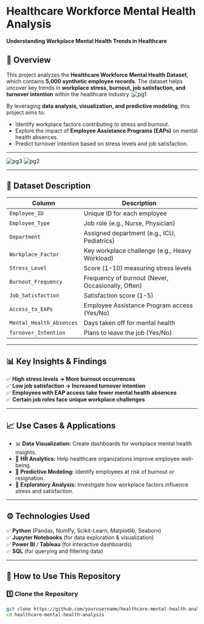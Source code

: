 # Healthcare Workforce Mental Health Analysis  
**Understanding Workplace Mental Health Trends in Healthcare**  

## 📖 Overview  
This project analyzes the **Healthcare Workforce Mental Health Dataset**, which contains **5,000 synthetic employee records**. The dataset helps uncover key trends in **workplace stress, burnout, job satisfaction, and turnover intention** within the healthcare industry.  ![pg1](https://github.com/user-attachments/assets/641ffe1c-50d1-446b-96f3-1f379c1ff735)


By leveraging **data analysis, visualization, and predictive modeling**, this project aims to:  
- Identify workplace factors contributing to stress and burnout.  
- Explore the impact of **Employee Assistance Programs (EAPs)** on mental health absences.  
- Predict turnover intention based on stress levels and job satisfaction.  

---

![pg3](https://github.com/user-attachments/assets/3b30aebe-3803-45c5-b4fc-90e863a314e0)
![pg2](https://github.com/user-attachments/assets/851d9dcd-afc0-4c15-9b91-0fafa5612413)

---

## 📝 Dataset Description  
| **Column**            | **Description**  |  
|----------------------|----------------|  
| `Employee_ID`        | Unique ID for each employee |  
| `Employee_Type`      | Job role (e.g., Nurse, Physician) |  
| `Department`         | Assigned department (e.g., ICU, Pediatrics) |  
| `Workplace_Factor`   | Key workplace challenge (e.g., Heavy Workload) |  
| `Stress_Level`       | Score (1-10) measuring stress levels |  
| `Burnout_Frequency`  | Frequency of burnout (Never, Occasionally, Often) |  
| `Job_Satisfaction`   | Satisfaction score (1-5) |  
| `Access_to_EAPs`     | Employee Assistance Program access (Yes/No) |  
| `Mental_Health_Absences` | Days taken off for mental health |  
| `Turnover_Intention` | Plans to leave the job (Yes/No) |  

---

## 📊 Key Insights & Findings  
✅ **High stress levels → More burnout occurrences**  
✅ **Low job satisfaction → Increased turnover intention**  
✅ **Employees with EAP access take fewer mental health absences**  
✅ **Certain job roles face unique workplace challenges**  

---

## 📈 Use Cases & Applications  
- 📊 **Data Visualization:** Create dashboards for workplace mental health insights.  
- 🏥 **HR Analytics:** Help healthcare organizations improve employee well-being.  
- 🤖 **Predictive Modeling:** Identify employees at risk of burnout or resignation.  
- 🔎 **Exploratory Analysis:** Investigate how workplace factors influence stress and satisfaction.  

---

## ⚙️ Technologies Used  
✅ **Python** (Pandas, NumPy, Scikit-Learn, Matplotlib, Seaborn)  
✅ **Jupyter Notebooks** (for data exploration & visualization)  
✅ **Power BI** / **Tableau** (for interactive dashboards)  
✅ **SQL** (for querying and filtering data)  

---

## 🚀 How to Use This Repository  
### 1️⃣ Clone the Repository  
```bash
git clone https://github.com/yourusername/healthcare-mental-health-analysis.git
cd healthcare-mental-health-analysis
